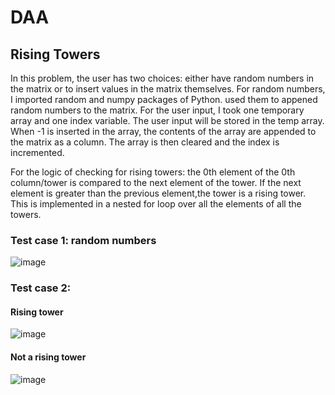 # DAA
## Rising Towers 
In this problem, the user has two choices: either have random numbers in the matrix or to insert values in the matrix themselves.
For random numbers, I imported random and numpy packages of Python. used them to appened random numbers to the matrix.
For the user input, I took one temporary array and one index variable. The user input will be stored in the temp array. 
When -1 is inserted in the array, the contents of the array are appended to the matrix as a column. 
The array is then cleared and the index is incremented. 

For the logic of checking for rising towers:  the 0th element of the 0th column/tower is compared to the next element of the tower. If the next element is greater than the previous element,the tower is a rising tower. 
This is implemented in a nested for loop over all the elements of all the towers.
### Test case 1: random numbers 
![image](https://user-images.githubusercontent.com/104497860/189512722-9f3f9b67-c8e3-4712-8767-b0bba9b09086.png)
### Test case 2: 
#### Rising tower
![image](https://user-images.githubusercontent.com/104497860/189513040-d8a3ee74-1bff-4026-b85f-6d4a24335c42.png)
#### Not a rising tower
![image](https://user-images.githubusercontent.com/104497860/189513159-91163cd0-554f-4511-8051-aa101c00d098.png)

